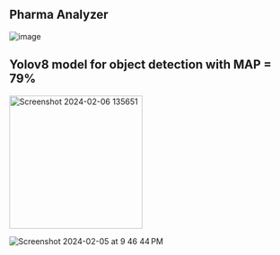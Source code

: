 ## Pharma Analyzer

![image](https://github.com/DevanshR1123/D2K-PharmaAnalyzer/assets/110150230/ddcb22d5-4382-4f5b-ae46-7510e9a2696f)

## Yolov8 model for object detection with MAP = 79%

<img width="237" alt="Screenshot 2024-02-06 135651" src="https://github.com/DevanshR1123/D2K-PharmaAnalyzer/assets/110150230/9174e75a-dff4-44e3-a13d-85112f991493">


![Screenshot 2024-02-05 at 9 46 44 PM](https://github.com/DevanshR1123/D2K-PharmaAnalyzer/assets/110150230/97d3cecd-fd76-40b3-b278-9183bf641cfe)
